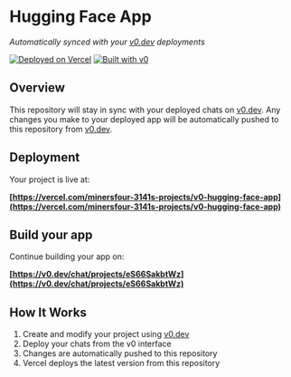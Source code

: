 # Hugging Face App

*Automatically synced with your [v0.dev](https://v0.dev) deployments*

[![Deployed on Vercel](https://img.shields.io/badge/Deployed%20on-Vercel-black?style=for-the-badge&logo=vercel)](https://vercel.com/minersfour-3141s-projects/v0-hugging-face-app)
[![Built with v0](https://img.shields.io/badge/Built%20with-v0.dev-black?style=for-the-badge)](https://v0.dev/chat/projects/eS66SakbtWz)

## Overview

This repository will stay in sync with your deployed chats on [v0.dev](https://v0.dev).
Any changes you make to your deployed app will be automatically pushed to this repository from [v0.dev](https://v0.dev).

## Deployment

Your project is live at:

**[https://vercel.com/minersfour-3141s-projects/v0-hugging-face-app](https://vercel.com/minersfour-3141s-projects/v0-hugging-face-app)**

## Build your app

Continue building your app on:

**[https://v0.dev/chat/projects/eS66SakbtWz](https://v0.dev/chat/projects/eS66SakbtWz)**

## How It Works

1. Create and modify your project using [v0.dev](https://v0.dev)
2. Deploy your chats from the v0 interface
3. Changes are automatically pushed to this repository
4. Vercel deploys the latest version from this repository